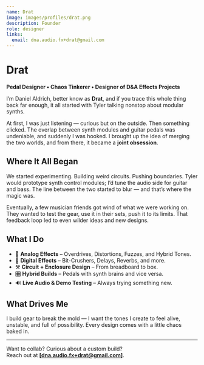 ```yaml
---
name: Drat
image: images/profiles/drat.png
description: Founder
role: designer
links:
  email: dna.audio.fx+drat@gmail.com
---
```


# Drat  
**Pedal Designer • Chaos Tinkerer • Designer of D&A Effects Projects**

I’m Daniel Aldrich, better know as **Drat**, and if you trace this whole thing back far enough, it all started with Tyler talking nonstop about modular synths.

At first, I was just listening — curious but on the outside. Then something clicked. The overlap between synth modules and guitar pedals was undeniable, and suddenly I was hooked. I brought up the idea of merging the two worlds, and from there, it became a **joint obsession**.

## Where It All Began

We started experimenting. Building weird circuits. Pushing boundaries. Tyler would prototype synth control modules; I’d tune the audio side for guitar and bass. The line between the two started to blur — and that’s where the magic was.

Eventually, a few musician friends got wind of what we were working on. They wanted to test the gear, use it in their sets, push it to its limits. That feedback loop led to even wilder ideas and new designs. 

## What I Do

- 🎸 **Analog Effects** – Overdrives, Distortions, Fuzzes, and Hybrid Tones.
- 👾 **Digital Effects** – Bit-Crushers, Delays, Reverbs, and more.
- ⚒️ **Circuit + Enclosure Design** – From breadboard to box.
- 🎛 **Hybrid Builds** – Pedals with synth brains and vice versa.
- 🔊 **Live Audio & Demo Testing** – Always trying something new.

## What Drives Me

I build gear to break the mold — I want the tones I create to feel alive, unstable, and full of possibility. Every design comes with a little chaos baked in.

---

Want to collab? Curious about a custom build?  
Reach out at **[dna.audio.fx+drat@gmail.com]**.